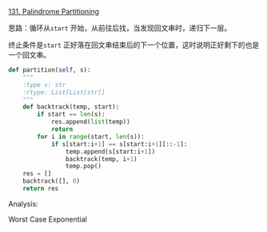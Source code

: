 [131. Palindrome Partitioning](https://leetcode.com/problems/palindrome-partitioning/)

思路：循环从`start` 开始，从前往后找，当发现回文串时，递归下一层。

终止条件是`start` 正好落在回文串结束后的下一个位置，这时说明正好剩下的也是一个回文串。

```python
def partition(self, s):
    """
    :type s: str
    :rtype: List[List[str]]
    """
    def backtrack(temp, start):
        if start == len(s):
            res.append(list(temp))
            return
        for i in range(start, len(s)):
            if s[start:i+1] == s[start:i+1][::-1]:
                temp.append(s[start:i+1])
                backtrack(temp, i+1)
                temp.pop()
    res = []
    backtrack([], 0)
    return res
```
Analysis: 

Worst Case Exponential